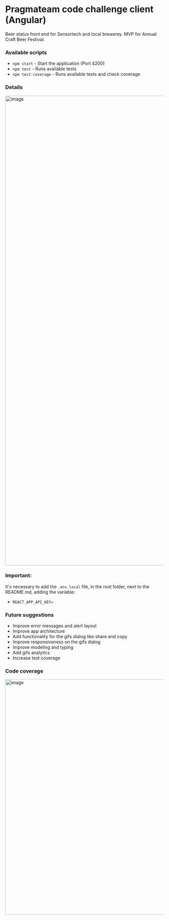 # Pragmateam code challenge client (Angular)
Beer status front end for Sensortech and local brewerey. MVP for Annual Craft Beer Festival.

### Available scripts

- `npm start` - Start the application (Port 4200)
- `npm test` - Runs available tests
- `npm test:coverage` - Runs available tests and check coverage

### Details
<img width="1488" alt="image" src="https://user-images.githubusercontent.com/9400359/160778680-d319d723-2093-4b39-9cf8-3ac197585391.png">

### Important:
It's necessary to add the `.env.local` file, in the root folder, next to the README.md, adding the variable:
- `REACT_APP_API_KEY=`


### Future suggestions

- Improve error messages and alert layout
- Improve app architecture
- Add functionality for the gifs dialog like share and copy
- Improve responsiveness on the gifs dialog
- Improve modeling and typing
- Add gifs analytics
- Increase test coverage


### Code coverage
<img width="746" alt="image" src="https://user-images.githubusercontent.com/9400359/160779888-671de4e5-8a58-47fa-a347-cd43ef1ea78f.png">





